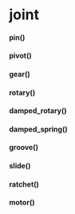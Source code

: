 # joint
#### pin()



#### pivot()



#### gear()



#### rotary()



#### damped_rotary()



#### damped_spring()



#### groove()



#### slide()



#### ratchet()



#### motor()




